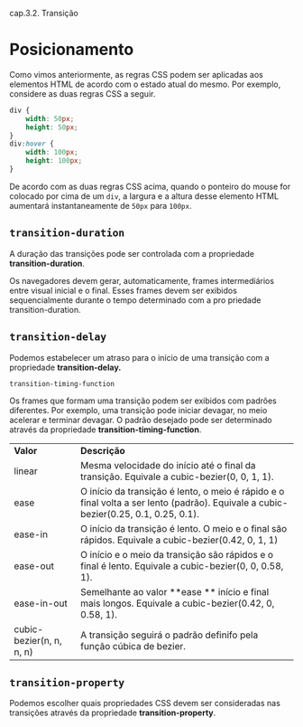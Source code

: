 cap.3.2. Transição

# Posicionamento

Como vimos anteriormente, as regras CSS podem ser aplicadas aos elementos HTML de acordo com o estado atual do mesmo. Por exemplo, considere as duas regras CSS a seguir.

```css
div {      
    width: 50px;
    height: 50px;
}
div:hover {
    width: 100px;
    height: 100px;
}
```

De acordo com as duas regras CSS acima, quando o ponteiro do mouse for colocado por cima de um `div`, a largura e a altura desse elemento HTML aumentará instantaneamente de `50px` para `100px`.

## `transition-duration`

A duração das transições pode ser controlada com a propriedade **transition-duration**. 

Os navegadores devem gerar, automaticamente, frames intermediários entre visual inicial e o final. Esses frames devem ser exibidos sequencialmente durante o tempo determinado com a pro priedade transition-duration.

## `transition-delay`

Podemos estabelecer um atraso para o início de uma transição com a propriedade **transition-delay.**

`transition-timing-function`

Os frames que formam uma transição podem ser exibidos com padrões diferentes. Por exemplo, uma transição pode iniciar devagar, no meio acelerar e terminar devagar. O padrão desejado pode ser determinado através da propriedade **transition-timing-function**.

|     |     |
| --- | --- |
| **Valor** | **Descrição** |
| linear | Mesma velocidade do início até o final da transição. Equivale a cubic-bezier(0, 0, 1, 1). |
| ease | O início da transição é lento, o meio é rápido e o final volta a ser lento (padrão). Equivale a cubic-bezier(0.25, 0.1, 0.25, 0.1). |
| ease-in | O início da transição é lento. O meio e o final são rápidos. Equivale a cubic-bezier(0.42, 0, 1, 1) |
| ease-out | O início e o meio da transição são rápidos e o final é lento. Equivale a cubic-bezier(0, 0, 0.58, 1). |
| ease-in-out | Semelhante ao valor **ease ** início e final mais longos. Equivale a cubic-bezier(0.42, 0, 0.58, 1). |
| cubic-bezier(n, n, n, n) | A transição seguirá o padrão definifo pela função cúbica de bezier. |

## `transition-property`

Podemos escolher quais propriedades CSS devem ser consideradas nas transições através da propriedade **transition-property**.